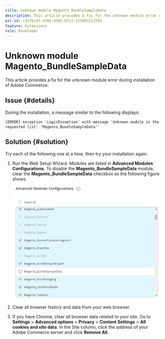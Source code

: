 ```yaml
---
title: Unknown module Magento_BundleSampleData
description: This article provides a fix for the unknown module error during installation of Adobe Commerce.
exl-id: c927bc8f-d70b-4305-87c1-223001212555
feature: Extensions
role: Developer
---
```

# Unknown module Magento_BundleSampleData

This article provides a fix for the unknown module error during installation of Adobe Commerce.

## Issue {#details}

During the installation, a message similar to the following displays:

```text
[ERROR] exception 'LogicException' with message 'Unknown module in the requested list: 'Magento_BundleSampleData''
```

## Solution {#solution}

Try each of the following one at a time, then try your installation again.

1. Run the Web Setup Wizard. Modules are listed in  **Advanced Modules Configurations**. To disable the **Magento\_BundleSampleData** module, clear the **Magento\_BundleSampleData** checkbox as the following figure shows.

    ![tshoot_bundlesampledata.png](assets/tshoot_bundlesampledata.png)

1. Clear all browser history and data from your web browser.
1. If you have Chrome, clear all browser data related to your site.  Go to **Settings** > **Advanced options** > **Privacy** > **Content Settings** > **All cookies and site data**. In the Site column, click the address of your Adobe Commerce server and click **Remove All**.
